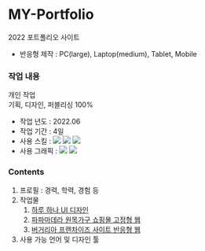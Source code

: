 # MY-Portfolio
2022 포트폴리오 사이트
- 반응형 제작 : PC(large), Laptop(medium), Tablet, Mobile

### 작업 내용
개인 작업<br/>
기획, 디자인, 퍼블리싱 100%
-   작업 년도 : 2022.06
-   작업 기간 : 4일
-   사용 스킬 : <img src="https://img.shields.io/badge/HTML5-red?style=flat-square&logo=HTML5&logoColor=white"/> <img src="https://img.shields.io/badge/Sass-c93691?style=flat-square&logo=Sass&logoColor=white"/> <img src="https://img.shields.io/badge/JavaScript-yellow?style=flat-square&logo=JavaScript&logoColor=white"/>
-   사용 그래픽 :  <img src="https://img.shields.io/badge/Adobe Photoshop-navy?style=flat-square&logo=Adobe Photoshop&logoColor=white"/> <img src="https://img.shields.io/badge/Adobe XD-e80e94?style=flat-square&logo=Adobe XD&logoColor=white"/> 

###  Contents
1.  프로필 : 경력, 학력, 경험 등
2.  작업물 
    1.  [하루 하나 UI 디자인](https://github.com/minjiya/Haru-hana-UI-Design)
    2.  [파파마데라 원목가구 쇼핑몰 고정형 웹](https://github.com/minjiya/papa-madera)
    3.  [버거리아 프랜차이즈 사이트 반응형 웹](https://github.com/minjiya/Burgeria)
4.  사용 가능 언어 및 디자인 툴


